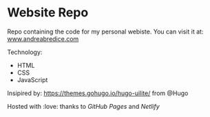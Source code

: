 # Website Repo

Repo containing the code for my personal webiste.
You can visit it at: www.andreabredice.com

Technology:
- HTML
- CSS 
- JavaScript

Insipired by: https://themes.gohugo.io/hugo-uilite/ from @Hugo

Hosted with :love: thanks to *GitHub Pages* and *Netlify*
